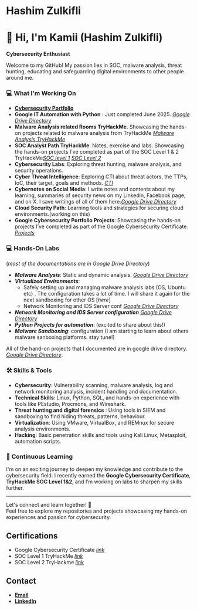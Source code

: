 # Hashim Zulkifli

# 👋 Hi, I'm Kamii (Hashim Zulkifli)  
**Cybersecurity Enthusiast**  

Welcome to my GitHub! My passion lies in SOC, malware analysis, threat hunting, educating and safeguarding digital environments to other people around me.  

### 💻 **What I'm Working On**
- [**Cybersecurity Portfolio**](https://drive.google.com/drive/folders/17wl9kDajrwSZJJOf9uIVusCxLa_jdcz7?usp=drive_link)
- **Google IT Automation with Python** : Just completed June 2025. [_Google Drive Directory_](https://drive.google.com/drive/folders/1LwCVUSTg3v_by6yVaPP8A-7pMz2aXCfx?usp=drive_link)
- **Malware Analysis related Rooms TryHackMe**. Showcasing the hands-on projects related to malware analysis from TryHackMe [_Malware Analysis TryHackMe_](https://github.com/KAmii-cxo/Malware-Analysis-Rooms-TryHackMe)
- **SOC Analyst Path TryHackMe**: Notes, exercise and labs. Showcasing the hands-on projects I’ve completed as part of the SOC Level 1 & 2 TryHackMe[_SOC level 1_](https://github.com/KAmii-cxo/SOC-Level-1) [_SOC Level 2_](https://github.com/KAmii-cxo/SOC-Level-2)
- **Cybersecurity Labs**: Exploring threat hunting, malware analysis, and security operations.
- **Cyber Threat Intelligence**: Exploring CTI about threat actors, the TTPs, IoC, their target, goals and methods. [_CTI_](https://github.com/KAmii-cxo/CTI)
- **Cybernotes on Social Media**: I write notes and contents about my learning, summaries of security news on my Linkedin, Facebook page, and on X. I save writings of all of them here.[_Google Drive Directory_](https://drive.google.com/drive/folders/1u8-QqXknTNLB9Spc4rZGn79dt8s4LD1j?usp=drive_link)
- **Cloud Security Path**: Learning tools and strategies for securing cloud environments.(working on this)
- **Google Cybersecurity Portfolio Projects**: Showcasing the hands-on projects I’ve completed as part of the Google Cybersecurity Certificate. [_Projects_](https://github.com/KAmii-cxo/Google-Cybersecurity-Certs-Projects)

### 💻 Hands-On Labs 
(_most of the documentations are in Google Drive Directory_)
- ***Malware Analysis***: Static and dynamic analysis. [_Google Drive Directory_](https://drive.google.com/drive/folders/19guyZxUA1wlEPnfp9a9CTzwqDk9kUGHA?usp=drive_link)
- ***Virtualized Environments***:
  -  Safely setting up and managing malware analysis labs (OS, Ubuntu etc) . The configuration takes a lot of time. I will share it again for the next sandboxing for other OS [_here_]
  -  Network Monitoring and IDS Server conf [_Google Drive Directory_](https://drive.google.com/drive/folders/1RSOSt8RlBUPyBMuVYi8e5aK3L0ULndsW?usp=drive_link)
- ***Network Monitoring and IDS Server configuration*** [_Google Drive Directory_](https://drive.google.com/drive/folders/1RSOSt8RlBUPyBMuVYi8e5aK3L0ULndsW?usp=drive_link)
- ***Python Projects for automation***: (excited to share about this!)
- ***Malware Sandboxing***: configuration (I am starting to learn about others malware sanboxing platforms. stay tune!)


All of the hand-on projects that I documented are in google drive directory. [_Google Drive Directory_](https://drive.google.com/drive/folders/1sW4_92HpIKTx5grm9TDgcOn4ZMe2RdG6?usp=drive_link).

### 🛠 **Skills & Tools**  
- **Cybersecurity**: Vulnerability scanning, malware analysis, log and network monitoring analysis, incident handling and documentation.  
- **Technical Skills**: Linux, Python, SQL, and hands-on experience with tools like PEstudio, Procmons, and Wireshark.
- **Threat hunting and digital forensics** : Using tools in SIEM and sandboxing to find hiding threats, patterns, behaviour. 
- **Virtualization**: Using VMware, VirtualBox, and REMnux for secure analysis environments.
- **Hacking**: Basic penetration skills and tools using Kali Linux, Metasploit, automation scripts.  

### 📖 **Continuous Learning**  
I'm on an exciting journey to deepen my knowledge and contribute to the cybersecurity field. I recently earned the **Google Cybersecurity Certificate**, **TryHackMe SOC Level 1&2**, and I’m working on labs to sharpen my skills further.  

---

Let's connect and learn together! 🚀  
Feel free to explore my repositories and projects showcasing my hands-on experiences and passion for cybersecurity.  


## Certifications
- Google Cybersecurity Certificate [_link_](https://coursera.org/share/c54a640b6cb6f38d61a229826c7821f3)
- SOC Level 1 TryHackMe [_link_](https://tryhackme-certificates.s3-eu-west-1.amazonaws.com/THM-6FADHLSSBA.pdf)
- SOC Level 2 TryHackme [_link_](https://tryhackme-certificates.s3-eu-west-1.amazonaws.com/THM-SSJ7SOWIKN.pdf)

## Contact
- [**Email**](hashimzulkifli@gmail.com)
- [**LinkedIn**](https://www.linkedin.com/in/hashim-zulkifli/)
